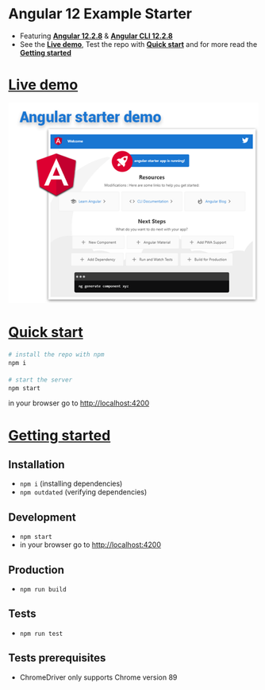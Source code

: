 # Angular 12 Example Starter

* Featuring [**Angular 12.2.8**](https://github.com/angular/angular/releases) & [**Angular CLI 12.2.8**](https://github.com/angular/angular-cli/releases/)
* See the [**Live demo**](#live-demo), Test the repo with [**Quick start**](#quick-start) and for more read the [**Getting started**](#getting-started)

# [Live demo](#live-demo)

<p align="center">
  <a href="https://github.com/TerrenceMiao/Angular">
    <img src="img/demo-angular-starter.png" alt="Angular 12 Demo Example"/>
  </a>
</p>


# [Quick start](#quick-start)

```bash
# install the repo with npm
npm i

# start the server
npm start
```

in your browser go to [http://localhost:4200](http://localhost:4200)


# [Getting started](#getting-started)

## Installation
* `npm i` (installing dependencies)
* `npm outdated` (verifying dependencies)

## Development
* `npm start`
* in your browser go to [http://localhost:4200](http://localhost:4200)

## Production
* `npm run build`

## Tests
* `npm run test`

## Tests prerequisites
* ChromeDriver only supports Chrome version 89
